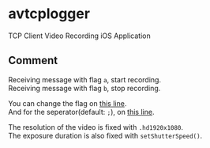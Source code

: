 # avtcplogger
TCP Client Video Recording iOS Application

## Comment
Receiving message with flag `a`, start recording.\
Receiving message with flag `b`, stop recording.

You can change the flag on [this line](https://github.com/sejun-ahn/avtcplogger/blob/db1ef66c093dbd21049fa5f84ef895617ecf5aa5/avtcplogger/View/ContentView.swift#L38).\
And for the seperator(default: `;`), on [this line](https://github.com/sejun-ahn/avtcplogger/blob/db1ef66c093dbd21049fa5f84ef895617ecf5aa5/avtcplogger/Manager/SocketManager.swift#L177).

The resolution of the video is fixed with `.hd1920x1080`.\
The exposure duration is also fixed with `setShutterSpeed()`.
